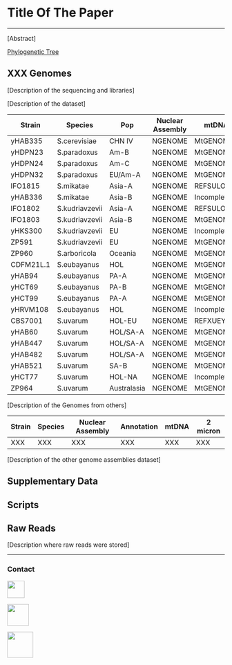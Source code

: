 # Title Of The Paper
***

[Abstract]

[Phylogenetic Tree](http://XXX)

## XXX Genomes

[Description of the sequencing and libraries]

[Description of the dataset]

Strain |Species|Pop| Nuclear Assembly | mtDNA | 2 micron plasmid
-------|-------|---|------------------|-------|-----------------
yHAB335|S.cerevisiae|CHN IV|NGENOME|MtGENOME|NO
yHDPN23|S.paradoxus|Am-B|NGENOME|MtGENOME|NO
yHDPN24|S.paradoxus|Am-C|NGENOME|MtGENOME|NO
yHDPN32|S.paradoxus|EU/Am-A|NGENOME|MtGENOME|2mGENOME
IFO1815|S.mikatae|Asia-A|NGENOME|REFSULO|NO
yHAB336|S.mikatae|Asia-B|NGENOME|Incomplete|Nuclear
IFO1802|S.kudriavzevii|Asia-A|NGENOME|REFSULO|Nuclear
IFO1803|S.kudriavzevii|Asia-B|NGENOME|MtGENOME|NO
yHKS300|S.kudriavzevii|EU|NGENOME|Incomplete|Nuclear
ZP591|S.kudriavzevii|EU|NGENOME|MtGENOME|Nuclear
ZP960|S.arboricola|Oceania|NGENOME|MtGENOME|Nuclear
CDFM21L.1|S.eubayanus|HOL|NGENOME|MtGENOME|NO
yHAB94|S.eubayanus|PA-A|NGENOME|MtGENOME|NO
yHCT69|S.eubayanus|PA-B|NGENOME|MtGENOME|Incomplete
yHCT99|S.eubayanus|PA-A|NGENOME|MtGENOME|NO
yHRVM108|S.eubayanus|HOL|NGENOME|Incomplete|NO
CBS7001|S.uvarum|HOL-EU|NGENOME|REFXUEYING|Nuclear
yHAB60|S.uvarum|HOL/SA-A|NGENOME|MtGENOME|NO
yHAB447|S.uvarum|HOL/SA-A|NGENOME|MtGENOME|Nuclear
yHAB482|S.uvarum|HOL/SA-A|NGENOME|MtGENOME|Nuclear
yHAB521|S.uvarum|SA-B|NGENOME|MtGENOME|Nuclear
yHCT77|S.uvarum|HOL-NA|NGENOME|Incomplete|2mGENOME
ZP964|S.uvarum|Australasia|NGENOME|MtGENOME|Nuclear

[Description of the Genomes from others]

Strain |Species| Nuclear Assembly | Annotation | mtDNA | 2 micron
-------|-------|------------------|------------|-------|---------
XXX|XXX|XXX|XXX|XXX|XXX

[Description of the other genome assemblies dataset]

## Supplementary Data

## Scripts

## Raw Reads

[Description where raw reads were stored]

***

### Contact

[<img src="http://1000logos.net/wp-content/uploads/2017/03/LinkedIn-Logo.png" width="40"/>](https://goo.gl/xglg8H)

[<img src="http://www.stickpng.com/assets/images/580b57fcd9996e24bc43c53e.png" width="50"/>](https://goo.gl/OS0O2F)

[<img src="https://www.uv.es/perisnav/images/Mitogression.png" width="60"/>](https://www.uv.es/perisnav/)

